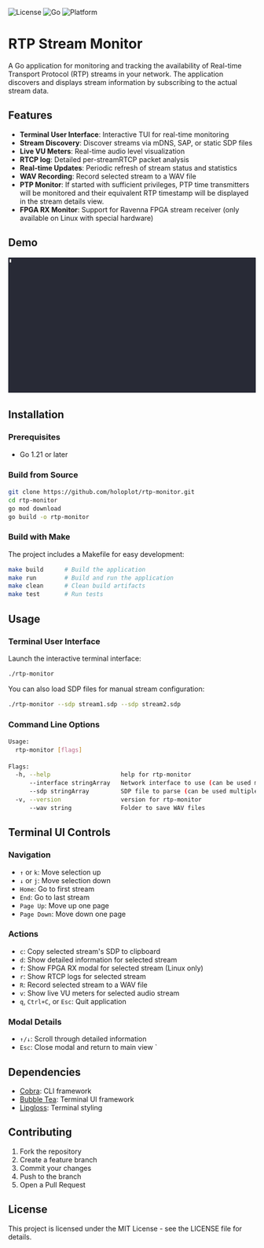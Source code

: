 ![License](https://img.shields.io/badge/license-MIT-blue)
![Go](https://img.shields.io/badge/Go-1.21-blue)
![Platform](https://img.shields.io/badge/platform-Linux%20%7C%20macOS%20%7C%20Windows-blue)

# RTP Stream Monitor

A Go application for monitoring and tracking the availability of Real-time Transport Protocol (RTP) streams in your network. The application discovers and displays stream information by subscribing to the actual stream data.

## Features

- **Terminal User Interface**: Interactive TUI for real-time monitoring
- **Stream Discovery**: Discover streams via mDNS, SAP, or static SDP files
- **Live VU Meters**: Real-time audio level visualization
- **RTCP log**: Detailed per-streamRTCP packet analysis
- **Real-time Updates**: Periodic refresh of stream status and statistics
- **WAV Recording**: Record selected stream to a WAV file
- **PTP Monitor**: If started with sufficient privileges, PTP time transmitters will be monitored and their equivalent RTP timestamp will be displayed in the stream details view.
- **FPGA RX Monitor**: Support for Ravenna FPGA stream receiver (only available on Linux with special hardware)

## Demo

![Demo](demo.gif)

## Installation

### Prerequisites

- Go 1.21 or later

### Build from Source

```bash
git clone https://github.com/holoplot/rtp-monitor.git
cd rtp-monitor
go mod download
go build -o rtp-monitor
```

### Build with Make

The project includes a Makefile for easy development:

```bash
make build      # Build the application
make run        # Build and run the application
make clean      # Clean build artifacts
make test       # Run tests
```

## Usage

### Terminal User Interface

Launch the interactive terminal interface:

```bash
./rtp-monitor
```

You can also load SDP files for manual stream configuration:

```bash
./rtp-monitor --sdp stream1.sdp --sdp stream2.sdp
```

### Command Line Options

```bash
Usage:
  rtp-monitor [flags]

Flags:
  -h, --help                    help for rtp-monitor
      --interface stringArray   Network interface to use (can be used multiple times)
      --sdp stringArray         SDP file to parse (can be used multiple times)
  -v, --version                 version for rtp-monitor
      --wav string              Folder to save WAV files
```

## Terminal UI Controls

### Navigation
- `↑` or `k`: Move selection up
- `↓` or `j`: Move selection down
- `Home`: Go to first stream
- `End`: Go to last stream
- `Page Up`: Move up one page
- `Page Down`: Move down one page

### Actions
- `c`: Copy selected stream's SDP to clipboard
- `d`: Show detailed information for selected stream
- `f`: Show FPGA RX modal for selected stream (Linux only)
- `r`: Show RTCP logs for selected stream
- `R`: Record selected stream to a WAV file
- `v`: Show live VU meters for selected audio stream
- `q`, `Ctrl+C`, or `Esc`: Quit application

### Modal Details
- `↑/↓`: Scroll through detailed information
- `Esc`: Close modal and return to main view
`
## Dependencies

- [Cobra](https://github.com/spf13/cobra): CLI framework
- [Bubble Tea](https://github.com/charmbracelet/bubbletea): Terminal UI framework
- [Lipgloss](https://github.com/charmbracelet/lipgloss): Terminal styling

## Contributing

1. Fork the repository
2. Create a feature branch
3. Commit your changes
4. Push to the branch
5. Open a Pull Request

## License

This project is licensed under the MIT License - see the LICENSE file for details.
